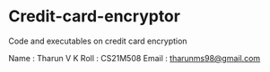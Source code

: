 # Credit-card-encryptor
Code and executables on credit card encryption

Name : Tharun V K
Roll : CS21M508
Email : tharunms98@gmail.com

